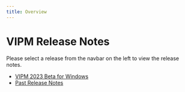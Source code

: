```yaml
---
title: Overview
---
```


# VIPM Release Notes

Please select a release from the navbar on the left to view the release notes.

- [VIPM 2023 Beta for Windows](2023.1.md)
- [Past Release Notes](https://support.vipm.io/hc/en-us/sections/202763943-VIPM-Release-Notes)
